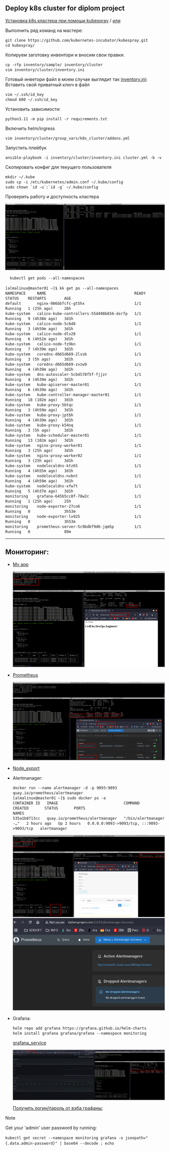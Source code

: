 ## Deploy k8s cluster for diplom project

[Установка k8s кластера при помощи kubespray](https://github.com/kubernetes-incubator/kubespray.git) / [или](https://sysadmintalks.ru/deploy-kubernetes-cluster-kubespray/)  

Выполнить ряд команд на мастере:

```
git clone https://github.com/kubernetes-incubator/kubespray.git
cd kubespray/
```
 Копируем заготовку инвентори и вносим свои правки:
```
cp -rfp inventory/sample/ inventory/cluster
vim inventory/cluster/inventory.ini
```
Готовый инветори файл в моем случае выглядит так [inventory.ini](./kubespray/inventory/cluster/inventory.ini):
Вставить свой приватный ключ в файл
```
vim ~/.ssh/id_key
chmod 600 ~/.ssh/id_key
```
Установить зависимости:
```
python3.11 -m pip install -r requirements.txt
```
Включить helm/ingress
```
vim inventory/cluster/group_vars/k8s_cluster/addons.yml
```
Запустить плейбук
```
ansible-playbook -i inventory/cluster/inventory.ini cluster.yml -b -v
```
Скопировать конфиг для текущего пользователя
```  
mkdir ~/.kube
sudo cp -i /etc/kubernetes/admin.conf ~/.kube/config
sudo chown `id -u`:`id -g` ~/.kube/config
```
Проверить работу и доступность кластера

![k8s](./screenshots/kubectl_nodes.png)

```
  kubectl get pods --all-namespaces

[almalinux@master01 ~]$ kk get po --all-namespaces
NAMESPACE     NAME                                       READY   STATUS    RESTARTS        AGE
default       nginx-986bbfcfc-gt5hx                      1/1     Running   1 (25h ago)     26h
kube-system   calico-kube-controllers-55d498b656-dxrfp   1/1     Running   9 (4h38m ago)   3d1h
kube-system   calico-node-5c6d8                          1/1     Running   3 (4h59m ago)   3d1h
kube-system   calico-node-dlv28                          1/1     Running   6 (4h52m ago)   3d1h
kube-system   calico-node-fz9kn                          1/1     Running   7 (4h39m ago)   3d1h
kube-system   coredns-d665d669-2lssb                     1/1     Running   3 (5h ago)      3d1h
kube-system   coredns-d665d669-zvzw9                     1/1     Running   4 (4h39m ago)   3d1h
kube-system   dns-autoscaler-5cb4578f5f-fjjzr            1/1     Running   4 (4h39m ago)   3d1h
kube-system   kube-apiserver-master01                    1/1     Running   6 (4h39m ago)   3d1h
kube-system   kube-controller-manager-master01           1/1     Running   18 (102m ago)   3d1h
kube-system   kube-proxy-5btqc                           1/1     Running   3 (4h59m ago)   3d1h
kube-system   kube-proxy-jptbh                           1/1     Running   4 (4h39m ago)   3d1h
kube-system   kube-proxy-k54nq                           1/1     Running   3 (5h ago)      3d1h
kube-system   kube-scheduler-master01                    1/1     Running   13 (102m ago)   3d1h
kube-system   nginx-proxy-worker01                       1/1     Running   3 (25h ago)     3d1h
kube-system   nginx-proxy-worker02                       1/1     Running   3 (25h ago)     3d1h
kube-system   nodelocaldns-ktz65                         1/1     Running   4 (4h55m ago)   3d1h
kube-system   nodelocaldns-nvbnt                         1/1     Running   4 (4h59m ago)   3d1h
kube-system   nodelocaldns-xfw7t                         1/1     Running   5 (4h37m ago)   3d1h
monitoring    grafana-645b5cc8f-78w2c                    1/1     Running   1 (25h ago)     25h
monitoring    node-exporter-27cn6                        1/1     Running   0               3h53m
monitoring    node-exporter-lx925                        1/1     Running   0               3h53m
monitoring    prometheus-server-5c9bdbf9d6-jqm5p         1/1     Running   0               89m
```
---

## Мониторинг:

 - [My app](./manifest_files/myapp/nginx_deploy.yml)

    ![myapp](./screenshots/myapp-web.png)

 - [Prometheus](./manifest_files/prometheus/prometheus.yml)

    ![prometheus-web](./screenshots/prometheus_node_exporter-web.png)

 - [Node_export](./manifest_files/node_exporter/node_exporter.yml)
 - Alertmanager:

    ```
    docker run --name alertmanager -d -p 9093:9093 quay.io/prometheus/alertmanager
    [almalinux@master01 ~]$ sudo docker ps -a
    CONTAINER ID   IMAGE                             COMMAND                  CREATED       STATUS       PORTS                                       NAMES
    535a1b8713cc   quay.io/prometheus/alertmanager   "/bin/alertmanager -…"   2 hours ago   Up 2 hours   0.0.0.0:9093->9093/tcp, :::9093->9093/tcp   alertmanager
    ```
    ![alertmanager](./screenshots/alertmanager-web.png)
    ![prom_alert](./screenshots/prometheus_alertmanager-web.png)

 - Grafana:

    ```
    helm repo add grafana https://grafana.github.io/helm-charts
    helm install grafana grafana/grafana --namespace monitoring
    ```
    [grafana_service](./manifest_files/grafana/service.yml)

    ![grafana-web](./screenshots/grafana-web.png)
        
    [Получить логин/пароль от вэба графаны:](https://kubernetes.io/docs/tasks/configmap-secret/managing-secret-using-kubectl/)

>[!NOTE]
>Get your 'admin' user password by running:

```kubectl get secret --namespace monitoring grafana -o jsonpath="{.data.admin-password}" | base64 --decode ; echo```
